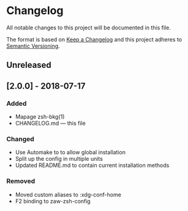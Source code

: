 # Changelog
All notable changes to this project will be documented in this file.

The format is based on [Keep a Changelog](http://keepachangelog.com/en/1.0.0/)
and this project adheres to [Semantic Versioning](http://semver.org/spec/v2.0.0.html).

## Unreleased

## [2.0.0] - 2018-07-17

### Added
- Mapage zsh-bkg(1)
- CHANGELOG.md — this file

### Changed

- Use Automake to to allow global installation
- Split up the config in multiple units
- Updated README.md to contain current installation methods

### Removed

- Moved custom aliases to :xdg-conf-home
- F2 binding to zaw-zsh-config

